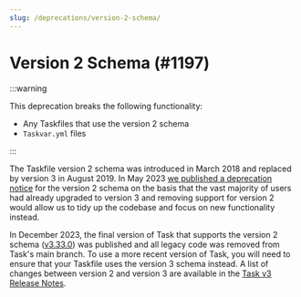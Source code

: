 ```yaml
---
slug: /deprecations/version-2-schema/
---
```


# Version 2 Schema (#1197)

:::warning

This deprecation breaks the following functionality:

- Any Taskfiles that use the version 2 schema
- `Taskvar.yml` files

:::

The Taskfile version 2 schema was introduced in March 2018 and replaced by
version 3 in August 2019. In May 2023 [we published a deprecation
notice][deprecation-notice] for the version 2 schema on the basis that the vast
majority of users had already upgraded to version 3 and removing support for
version 2 would allow us to tidy up the codebase and focus on new functionality
instead.

In December 2023, the final version of Task that supports the version 2 schema
([v3.33.0][v3.33.0]) was published and all legacy code was removed from Task's
main branch. To use a more recent version of Task, you will need to ensure that
your Taskfile uses the version 3 schema instead. A list of changes between
version 2 and version 3 are available in the [Task v3 Release Notes][v3.0.0].

<!-- prettier-ignore-start -->
[v3.0.0]: https://github.com/saturn4er/task/releases/tag/v3.0.0
[v3.33.0]: https://github.com/saturn4er/task/releases/tag/v3.33.0
[deprecation-notice]: https://github.com/saturn4er/task/issues/1197
<!-- prettier-ignore-end -->
